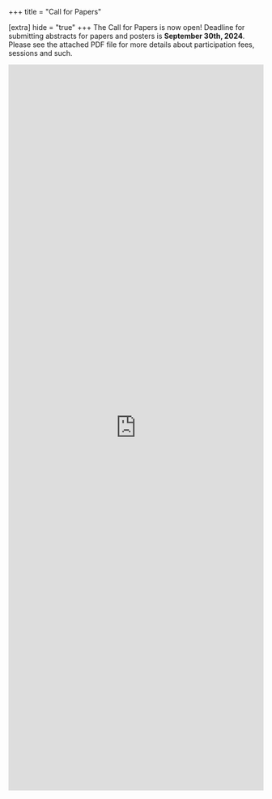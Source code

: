 +++
title = "Call for Papers"

[extra]
hide = "true"
+++
The Call for Papers is now open!  Deadline for submitting abstracts for papers and posters is **September 30th, 2024**. Please see the attached PDF file for more details about participation fees, sessions and such.

<iframe src="https://docs.google.com/forms/d/e/1FAIpQLSfjr9WrNGA-nGikMr24m6pSWdc1SLNyisJ6p440yPtSCabhrQ/viewform?embedded=true" width="100%" height="1435" frameborder="0" marginheight="0" marginwidth="0">Caricamento…</iframe>
